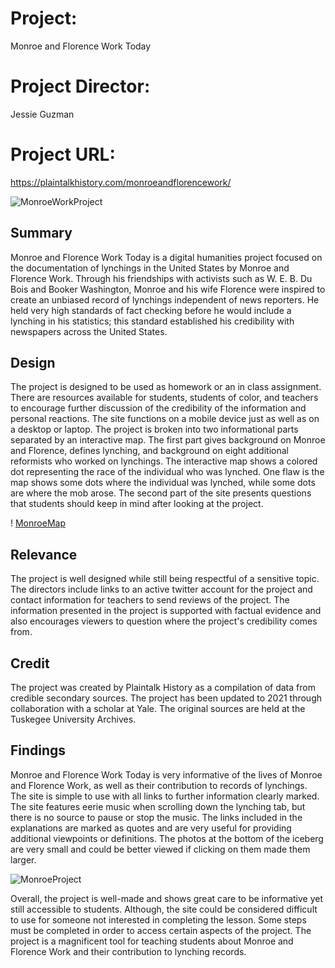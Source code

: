 # Project:
Monroe and Florence Work Today 
# Project Director:
Jessie Guzman
# Project URL:
https://plaintalkhistory.com/monroeandflorencework/

![MonroeWorkProject](kelsiesmith.github.io/kelsiesmith/images/Monroe1.png)

## Summary

Monroe and Florence Work Today is a digital humanities project focused on the documentation of lynchings in the United States by Monroe and Florence Work. Through his friendships with activists such as W. E. B. Du Bois and Booker Washington, Monroe and his wife Florence were inspired to create an unbiased record of lynchings independent of news reporters. He held very high standards of fact checking before he would include a lynching in his statistics; this standard established his credibility with newspapers across the United States.  

## Design

The project is designed to be used as homework or an in class assignment. There are resources available for students, students of color, and teachers to encourage further discussion of the credibility of the information and personal reactions. The site functions on a mobile device just as well as on a desktop or laptop. The project is broken into two informational parts separated by an interactive map. The first part gives background on Monroe and Florence, defines lynching, and background on eight additional reformists who worked on lynchings. The interactive map shows a colored dot representing the race of the individual who was lynched. One flaw is the map shows some dots where the individual was lynched, while some dots are where the mob arose. The second part of the site presents questions that students should keep in mind after looking at the project. 

! [MonroeMap](kelsiesmith.github.io/kelsiesmith/images/Monroe3.png)

## Relevance 

The project is well designed while still being respectful of a sensitive topic. The directors include links to an active twitter account for the project and contact information for teachers to send reviews of the project. The information presented in the project is supported with factual evidence and also encourages viewers to question where the project's credibility comes from. 

## Credit 

The project was created by Plaintalk History as a compilation of data from credible secondary sources. The project has been updated to 2021 through collaboration with a scholar at Yale. The original sources are held at the Tuskegee University Archives. 

## Findings 

Monroe and Florence Work Today is very informative of the lives of Monroe and Florence Work, as well as their contribution to records of lynchings. The site is simple to use with all links to further information clearly marked. The site features eerie music when scrolling down the lynching tab, but there is no source to pause or stop the music. The links included in the explanations are marked as quotes and are very useful for providing additional viewpoints or definitions. The photos at the bottom of the iceberg are very small and could be better viewed if clicking on them made them larger. 

![MonroeProject](kelsiesmith.github.io/kelsiesmith/images/Monroe2.png)

Overall, the project is well-made and shows great care to be informative yet still accessible to students. Although, the site could be considered difficult to use for someone not interested in completing the lesson. Some steps must be completed in order to access certain aspects of the project. The project is a magnificent tool for teaching students about Monroe and Florence Work and their contribution to lynching records. 


